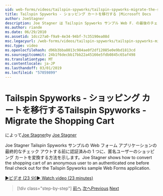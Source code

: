 ```yaml
---
uid: web-forms/videos/tailspin-spyworks/tailspin-spyworks-migrate-the-shopping-cart
title: Tailspin Spyworks - ショッピング カートを移行する |Microsoft Docs
author: JoeStagner
description: Joe Stagner は Tailspin Spyworks サンプル Web F. の最後のチェック アウトする前に認証済みの 1 つに、匿名ユーザーのショッピング カートを変換する方法を示しています.
ms.author: riande
ms.date: 06/29/2010
ms.assetid: 1dcc27a0-f9a9-4e34-94bf-7c35190ea08d
msc.legacyurl: /web-forms/videos/tailspin-spyworks/tailspin-spyworks-migrate-the-shopping-cart
msc.type: video
ms.openlocfilehash: d96b3bba8013c984ae0f2df12085e0e9bd1813cd
ms.sourcegitcommit: 24b1f6decbb17bb22a45166e5fdb0845c65af498
ms.translationtype: MT
ms.contentlocale: ja-JP
ms.lasthandoff: 03/01/2019
ms.locfileid: "57059899"
---
```

<a name="tailspin-spyworks---migrate-the-shopping-cart"></a><span data-ttu-id="1c4dc-103">Tailspin Spyworks - ショッピング カートを移行する</span><span class="sxs-lookup"><span data-stu-id="1c4dc-103">Tailspin Spyworks - Migrate the Shopping Cart</span></span>
====================
<span data-ttu-id="1c4dc-104">によって[Joe Stagner](https://github.com/JoeStagner)</span><span class="sxs-lookup"><span data-stu-id="1c4dc-104">by [Joe Stagner](https://github.com/JoeStagner)</span></span>

<span data-ttu-id="1c4dc-105">Joe Stagner Tailspin Spyworks サンプルの Web フォーム アプリケーションの最終的なチェック アウトする前に認証済みの 1 つに、匿名ユーザーのショッピング カートを変換する方法を示します。</span><span class="sxs-lookup"><span data-stu-id="1c4dc-105">Joe Stagner shows how to convert the shopping cart of an anonymous user to an authenticated one before final check out for the Tailspin Spyworks sample Web Forms application.</span></span>

[<span data-ttu-id="1c4dc-106">&#9654;ビデオ (23 分)</span><span class="sxs-lookup"><span data-stu-id="1c4dc-106">&#9654; Watch video (23 minutes)</span></span>](https://channel9.msdn.com/Blogs/ASP-NET-Site-Videos/tailspin-spyworks-migrate-the-shopping-cart)

> [!div class="step-by-step"]
> <span data-ttu-id="1c4dc-107">[前へ](tailspin-spyworks-update-the-shopping-cart.md)
> [次へ](tailspin-spyworks-final-check-out.md)</span><span class="sxs-lookup"><span data-stu-id="1c4dc-107">[Previous](tailspin-spyworks-update-the-shopping-cart.md)
[Next](tailspin-spyworks-final-check-out.md)</span></span>
